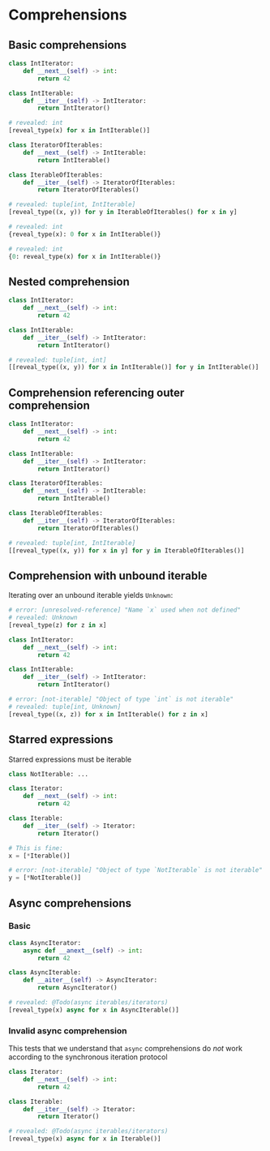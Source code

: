 # Comprehensions

## Basic comprehensions

```py
class IntIterator:
    def __next__(self) -> int:
        return 42

class IntIterable:
    def __iter__(self) -> IntIterator:
        return IntIterator()

# revealed: int
[reveal_type(x) for x in IntIterable()]

class IteratorOfIterables:
    def __next__(self) -> IntIterable:
        return IntIterable()

class IterableOfIterables:
    def __iter__(self) -> IteratorOfIterables:
        return IteratorOfIterables()

# revealed: tuple[int, IntIterable]
[reveal_type((x, y)) for y in IterableOfIterables() for x in y]

# revealed: int
{reveal_type(x): 0 for x in IntIterable()}

# revealed: int
{0: reveal_type(x) for x in IntIterable()}
```

## Nested comprehension

```py
class IntIterator:
    def __next__(self) -> int:
        return 42

class IntIterable:
    def __iter__(self) -> IntIterator:
        return IntIterator()

# revealed: tuple[int, int]
[[reveal_type((x, y)) for x in IntIterable()] for y in IntIterable()]
```

## Comprehension referencing outer comprehension

```py
class IntIterator:
    def __next__(self) -> int:
        return 42

class IntIterable:
    def __iter__(self) -> IntIterator:
        return IntIterator()

class IteratorOfIterables:
    def __next__(self) -> IntIterable:
        return IntIterable()

class IterableOfIterables:
    def __iter__(self) -> IteratorOfIterables:
        return IteratorOfIterables()

# revealed: tuple[int, IntIterable]
[[reveal_type((x, y)) for x in y] for y in IterableOfIterables()]
```

## Comprehension with unbound iterable

Iterating over an unbound iterable yields `Unknown`:

```py
# error: [unresolved-reference] "Name `x` used when not defined"
# revealed: Unknown
[reveal_type(z) for z in x]

class IntIterator:
    def __next__(self) -> int:
        return 42

class IntIterable:
    def __iter__(self) -> IntIterator:
        return IntIterator()

# error: [not-iterable] "Object of type `int` is not iterable"
# revealed: tuple[int, Unknown]
[reveal_type((x, z)) for x in IntIterable() for z in x]
```

## Starred expressions

Starred expressions must be iterable

```py
class NotIterable: ...

class Iterator:
    def __next__(self) -> int:
        return 42

class Iterable:
    def __iter__(self) -> Iterator:
        return Iterator()

# This is fine:
x = [*Iterable()]

# error: [not-iterable] "Object of type `NotIterable` is not iterable"
y = [*NotIterable()]
```

## Async comprehensions

### Basic

```py
class AsyncIterator:
    async def __anext__(self) -> int:
        return 42

class AsyncIterable:
    def __aiter__(self) -> AsyncIterator:
        return AsyncIterator()

# revealed: @Todo(async iterables/iterators)
[reveal_type(x) async for x in AsyncIterable()]
```

### Invalid async comprehension

This tests that we understand that `async` comprehensions do *not* work according to the synchronous
iteration protocol

```py
class Iterator:
    def __next__(self) -> int:
        return 42

class Iterable:
    def __iter__(self) -> Iterator:
        return Iterator()

# revealed: @Todo(async iterables/iterators)
[reveal_type(x) async for x in Iterable()]
```
